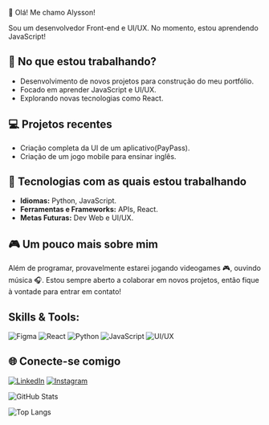 👋 Olá! Me chamo Alysson!

Sou um desenvolvedor Front-end e UI/UX. No momento, estou aprendendo JavaScript!

## 🚀 No que estou trabalhando?
- Desenvolvimento de novos projetos para construção do meu portfólio.
- Focado em aprender JavaScript e UI/UX.
- Explorando novas tecnologias como React.

## 💻 Projetos recentes
- Criação completa da UI de um aplicativo(PayPass).
- Criação de um jogo mobile para ensinar inglês.

## 🔧 Tecnologias com as quais estou trabalhando
- **Idiomas:** Python, JavaScript.
- **Ferramentas e Frameworks:** APIs, React.
- **Metas Futuras:** Dev Web e UI/UX.

## 🎮 Um pouco mais sobre mim
Além de programar, provavelmente estarei jogando videogames 🎮, ouvindo música 🎧. Estou sempre aberto a colaborar em novos projetos, então fique à vontade para entrar em contato!
## Skills & Tools:
![Figma](https://img.shields.io/badge/Figma-F24E1E?style=for-the-badge&logo=figma&logoColor=white)
![React](https://img.shields.io/badge/React-20232A?style=for-the-badge&logo=react&logoColor=61DAFB)
![Python](https://img.shields.io/badge/Python-3776AB?style=for-the-badge&logo=python&logoColor=white)
![JavaScript](https://img.shields.io/badge/JavaScript-F7DF1E?style=for-the-badge&logo=javascript&logoColor=black)
![UI/UX](https://img.shields.io/badge/UI%2FUX-FF69B4?style=for-the-badge&logo=adobe-xd&logoColor=white)

## 🌐 Conecte-se comigo
[![LinkedIn](https://img.shields.io/badge/LinkedIn-0077B5?style=for-the-badge&logo=linkedin&logoColor=white)](https://www.linkedin.com/in/thisisalysson)
[![Instagram](https://img.shields.io/badge/Instagram-E4405F?style=for-the-badge&logo=instagram&logoColor=white)](https://www.instagram.com/thisisalysson)

![GitHub Stats](https://github-readme-stats.vercel.app/api?username=thisisalyssonx&show_icons=true&theme=radical)

![Top Langs](https://github-readme-stats.vercel.app/api/top-langs/?username=thisisalyssonx&layout=compact&theme=radical)
